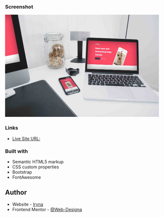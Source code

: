 ### Screenshot

![](desktop-preview.jpg)

### Links

- [Live Site URL: ](https://irynadesigna.github.io/TinDog/)

### Built with

- Semantic HTML5 markup
- CSS custom properties
- Bootstrap
- FontAwesome

## Author

- Website - [Iryna](https://github.com/Web-Designa)
- Frontend Mentor - [@Web-Designa](https://www.frontendmentor.io/profile/Web-Designa)
